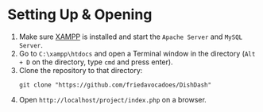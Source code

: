 # Setting Up & Opening
1. Make sure [XAMPP](https://www.apachefriends.org/) is installed and start the `Apache Server` and `MySQL Server`.
2. Go to `C:\xampp\htdocs` and open a Terminal window in the directory (`Alt + D` on the directory, type `cmd` and press enter).
3. Clone the repository to that directory:
   ```
   git clone "https://github.com/friedavocadoes/DishDash"
   ```
4. Open `http://localhost/project/index.php` on a browser.
